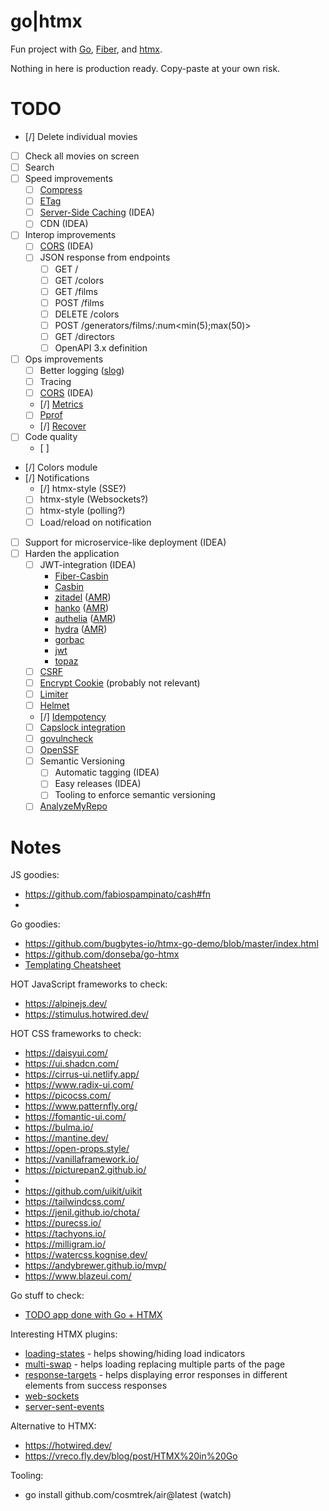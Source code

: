 # go|htmx

Fun project with [Go](https://go.dev/), [Fiber](https://github.com/gofiber/fiber), and [htmx](https://htmx.org/docs/#trigger-modifiers).

Nothing in here is production ready. Copy-paste at your own risk.

# TODO
- [/] Delete individual movies
- [ ] Check all movies on screen
- [ ] Search
- [ ] Speed improvements
  - [ ] [Compress](https://docs.gofiber.io/api/middleware/compress)
  - [ ] [ETag](https://docs.gofiber.io/api/middleware/etag)
  - [ ] [Server-Side Caching](https://docs.gofiber.io/api/middleware/cache) (IDEA)
  - [ ] CDN (IDEA)
- [ ] Interop improvements
  - [ ] [CORS](https://docs.gofiber.io/api/middleware/cors) (IDEA)
  - [ ] JSON response from endpoints
    - [ ] GET /
    - [ ] GET /colors
    - [ ] GET /films
    - [ ] POST /films
    - [ ] DELETE /colors
    - [ ] POST /generators/films/:num<min(5);max(50)>
    - [ ] GET /directors
    - [ ] OpenAPI 3.x definition
- [ ] Ops improvements
  - [ ] Better logging ([slog](https://github.com/samber/slog-fiber))
  - [ ] Tracing
  - [ ] [CORS](https://docs.gofiber.io/api/middleware/cors) (IDEA)
  - [/] [Metrics](https://docs.gofiber.io/api/middleware/monitor)
  - [ ] [Pprof](https://docs.gofiber.io/api/middleware/pprof)
  - [/] [Recover](https://docs.gofiber.io/api/middleware/recover)
- [ ] Code quality
  - [ ] 
- [/] Colors module
- [/] Notifications
  - [/] htmx-style (SSE?)
  - [ ] htmx-style (Websockets?)
  - [ ] htmx-style (polling?)
  - [ ] Load/reload on notification
- [ ] Support for microservice-like deployment (IDEA)
- [ ] Harden the application
  - [ ] JWT-integration (IDEA)
    - [Fiber-Casbin](https://github.com/gofiber/contrib/tree/main/casbin)
    - [Casbin](github.com/casbin/casbin)
    - [zitadel](https://github.com/zitadel/zitadel-go) ([AMR](https://analyzemyrepo.com/analyze/zitadel/zitadel))
    - [hanko](https://www.hanko.io/) ([AMR](https://analyzemyrepo.com/analyze/teamhanko/hanko))
    - [authelia](https://www.authelia.com/) ([AMR](https://analyzemyrepo.com/analyze/authelia/authelia))
    - [hydra](https://github.com/ory/hydra) ([AMR](https://analyzemyrepo.com/analyze/ory/hydra))
    - [gorbac](https://github.com/mikespook/gorbac)
    - [jwt](https://github.com/golang-jwt/jwt)
    - [topaz](https://github.com/aserto-dev/topaz)
  - [ ] [CSRF](https://docs.gofiber.io/api/middleware/csrf)
  - [ ] [Encrypt Cookie](https://docs.gofiber.io/api/middleware/encryptcookie) (probably not relevant)
  - [ ] [Limiter](https://docs.gofiber.io/api/middleware/limiter)
  - [ ] [Helmet](https://docs.gofiber.io/api/middleware/helmet)
  - [/] [Idempotency](https://docs.gofiber.io/api/middleware/idempotency)
  - [ ] [Capslock integration](https://github.com/google/capslock)
  - [ ] [govulncheck](https://pkg.go.dev/golang.org/x/vuln/cmd/govulncheck)
  - [ ] [OpenSSF](https://securityscorecards.dev/)
  - [ ] Semantic Versioning
    - [ ] Automatic tagging (IDEA)
    - [ ] Easy releases (IDEA)
    - [ ] Tooling to enforce semantic versioning
  - [ ] [AnalyzeMyRepo](https://analyzemyrepo.com/analyze/teamhanko/hanko)

# Notes
JS goodies:
- https://github.com/fabiospampinato/cash#fn
- 
Go goodies:
- https://github.com/bugbytes-io/htmx-go-demo/blob/master/index.html
- https://github.com/donseba/go-htmx
- [Templating Cheatsheet](https://docs.google.com/document/d/17-eD5SO8ChKi4a4DXJq24SxOgb8AYdBeEpW9pcqj1Ok/edit)

HOT JavaScript frameworks to check:
- https://alpinejs.dev/
- https://stimulus.hotwired.dev/

HOT CSS frameworks to check:
- https://daisyui.com/
- https://ui.shadcn.com/
- https://cirrus-ui.netlify.app/
- https://www.radix-ui.com/
- https://picocss.com/
- https://www.patternfly.org/
- https://fomantic-ui.com/
- https://bulma.io/
- https://mantine.dev/
- https://open-props.style/
- https://vanillaframework.io/
- https://picturepan2.github.io/
-
- https://github.com/uikit/uikit
- https://tailwindcss.com/
- https://jenil.github.io/chota/
- https://purecss.io/
- https://tachyons.io/
- https://milligram.io/
- https://watercss.kognise.dev/
- https://andybrewer.github.io/mvp/
- https://www.blazeui.com/

Go stuff to check:
- [TODO app done with Go + HTMX](https://github.com/paganotoni/todox/tree/main)

Interesting HTMX plugins:
- [loading-states](https://htmx.org/extensions/loading-states/) - helps showing/hiding load indicators
- [multi-swap](https://htmx.org/extensions/multi-swap/) - helps loading replacing multiple parts of the page
- [response-targets](https://htmx.org/extensions/response-targets/) - helps displaying error responses in different elements from success responses
- [web-sockets](https://htmx.org/extensions/web-sockets/)
- [server-sent-events](https://htmx.org/extensions/server-sent-events/)

Alternative to HTMX:
- https://hotwired.dev/
- https://vreco.fly.dev/blog/post/HTMX%20in%20Go

Tooling:
- go install github.com/cosmtrek/air@latest (watch)